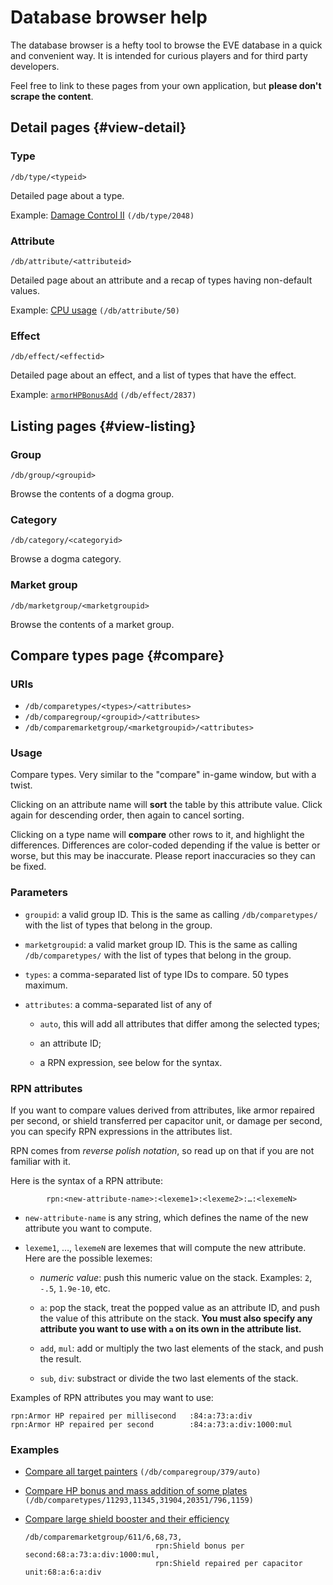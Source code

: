 # Database browser help

The database browser is a hefty tool to browse the EVE database in a
quick and convenient way. It is intended for curious players and for
third party developers.

Feel free to link to these pages from your own application, but **please
don't scrape the content**.


## Detail pages {#view-detail}

### Type

`/db/type/<typeid>`

Detailed page about a type.

Example: [Damage Control II](../db/type/2048) `(/db/type/2048)`

### Attribute

`/db/attribute/<attributeid>`

Detailed page about an attribute and a recap of types having
non-default values.

Example: [CPU usage](../db/attribute/50) `(/db/attribute/50)`

### Effect

`/db/effect/<effectid>`

Detailed page about an effect, and a list of types that have the
effect.

Example: [`armorHPBonusAdd`](../db/effect/2837) `(/db/effect/2837)`

## Listing pages {#view-listing}

### Group

`/db/group/<groupid>`

Browse the contents of a dogma group.

### Category

`/db/category/<categoryid>`

Browse a dogma category.

### Market group

`/db/marketgroup/<marketgroupid>`

Browse the contents of a market group.


## Compare types page {#compare}

### URIs

* `/db/comparetypes/<types>/<attributes>`
* `/db/comparegroup/<groupid>/<attributes>`
* `/db/comparemarketgroup/<marketgroupid>/<attributes>`

### Usage

Compare types. Very similar to the "compare" in-game window, but with
a twist.

Clicking on an attribute name will **sort** the table by this
attribute value. Click again for descending order, then again to
cancel sorting.

Clicking on a type name will **compare** other rows to it, and
highlight the differences. Differences are color-coded depending if
the value is better or worse, but this may be inaccurate. Please
report inaccuracies so they can be fixed.

### Parameters

* `groupid`: a valid group ID. This is the same as calling
  `/db/comparetypes/` with the list of types that belong in the group.

* `marketgroupid`: a valid market group ID. This is the same as
  calling `/db/comparetypes/` with the list of types that belong in
  the group.

* `types`: a comma-separated list of type IDs to compare. 50 types
  maximum.

* `attributes`: a comma-separated list of any of

  * `auto`, this will add all attributes that differ among the
    selected types;

  * an attribute ID;

  * a RPN expression, see below for the syntax.

### RPN attributes

If you want to compare values derived from attributes, like armor
repaired per second, or shield transferred per capacitor unit, or
damage per second, you can specify RPN expressions in the attributes
list.

RPN comes from *reverse polish notation*, so read up on that if you
are not familiar with it.

Here is the syntax of a RPN attribute:

~~~
		rpn:<new-attribute-name>:<lexeme1>:<lexeme2>:…:<lexemeN>
~~~

* `new-attribute-name` is any string, which defines the name of the
  new attribute you want to compute.

* `lexeme1`, …, `lexemeN` are lexemes that will compute the new
  attribute. Here are the possible lexemes:

  * *numeric value*: push this numeric value on the stack. Examples:
     `2`, `-.5`, `1.9e-10`, etc.

  * `a`: pop the stack, treat the popped value as an attribute ID, and
    push the value of this attribute on the stack. **You must also
    specify any attribute you want to use with `a` on its own in the
    attribute list.**
	
  * `add`, `mul`: add or multiply the two last elements of the stack,
    and push the result.

  * `sub`, `div`: substract or divide the two last elements of the
    stack.

Examples of RPN attributes you may want to use:

~~~
rpn:Armor HP repaired per millisecond   :84:a:73:a:div
rpn:Armor HP repaired per second        :84:a:73:a:div:1000:mul
~~~

### Examples

* [Compare all target painters](../db/comparegroup/379/auto) `(/db/comparegroup/379/auto)`

* [Compare HP bonus and mass addition of some plates](../db/comparetypes/11293,11345,31904,20351/796,1159) `(/db/comparetypes/11293,11345,31904,20351/796,1159)`

* [Compare large shield booster and their efficiency](../db/comparemarketgroup/611/6,68,73,rpn:Shield%20bonus%20per%20second:68:a:73:a:div:1000:mul,rpn:Shield%20repaired%20per%20capacitor%20unit:68:a:6:a:div)

  ~~~
  /db/comparemarketgroup/611/6,68,73,
                               rpn:Shield bonus per second:68:a:73:a:div:1000:mul,
                               rpn:Shield repaired per capacitor unit:68:a:6:a:div
  ~~~
